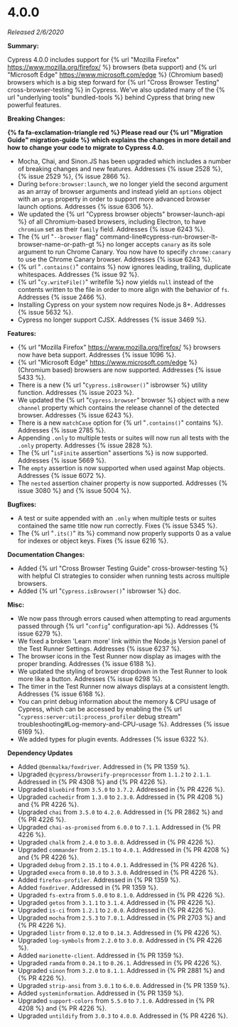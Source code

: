 # 4.0.0

*Released 2/6/2020*

**Summary:**

Cypress 4.0.0 includes support for {% url "Mozilla Firefox" https://www.mozilla.org/firefox/ %} browsers (beta support) and {% url "Microsoft Edge" https://www.microsoft.com/edge %} (Chromium based) browsers which is a big step forward for {% url "Cross Browser Testing" cross-browser-testing %} in Cypress. We've also updated many of the {% url "underlying tools" bundled-tools %} behind Cypress that bring new powerful features.

**Breaking Changes:**

**{% fa fa-exclamation-triangle red %} Please read our {% url "Migration Guide" migration-guide %} which explains the changes in more detail and how to change your code to migrate to Cypress 4.0.**

- Mocha, Chai, and Sinon.JS has been upgraded which includes a number of breaking changes and new features. Addresses {% issue 2528 %}, {% issue 2529 %}, {% issue 2866 %}.
- During `before:browser:launch`, we no longer yield the second argument as an array of browser arguments and instead yield an `options` object with an `args` property in order to support more advanced browser launch options. Addresses {% issue 6306 %}.
- We updated the {% url "Cypress browser objects" browser-launch-api %} of all Chromium-based browsers, including Electron, to have `chromium` set as their `family` field. Addresses {% issue 6243 %}.
- The {% url "`--browser` flag" command-line#cypress-run-browser-lt-browser-name-or-path-gt %} no longer accepts `canary` as its sole argument to run Chrome Canary. You now have to specify `chrome:canary` to use the Chrome Canary browser. Addresses {% issue 6243 %}.
- {% url "`.contains()`" contains %} now ignores leading, trailing, duplicate whitespaces. Addresses {% issue 92 %}.
- {% url "`cy.writeFile()`" writefile %} now yields `null` instead of the contents written to the file in order to more align with the behavior of `fs`. Addresses {% issue 2466 %}.
- Installing Cypress on your system now requires Node.js 8+. Addresses {% issue 5632 %}.
- Cypress no longer support CJSX. Addresses {% issue 3469 %}.

**Features:**

- {% url "Mozilla Firefox" https://www.mozilla.org/firefox/ %} browsers now have beta support. Addresses {% issue 1096 %}.
- {% url "Microsoft Edge" https://www.microsoft.com/edge %} (Chromium based) browsers are now supported. Addresses {% issue 5433 %}.
- There is a new {% url "`Cypress.isBrowser()`" isbrowser %} utility function. Addresses {% issue 2023 %}.
- We updated the {% url "`Cypress.browser`" browser %} object with a new `channel` property which contains the release channel of the detected browser. Addresses {% issue 6243 %}.
- There is a new `matchCase` option for {% url "`.contains()`" contains %}. Addresses {% issue 2785 %}.
- Appending `.only` to multiple tests or suites will now run all tests with the `.only` property. Addresses {% issue 2828 %}.
- The {% url "`isFinite` assertion" assertions %} is now supported. Addresses {% issue 5669 %}.
- The `empty` assertion is now supported when used against Map objects. Addresses {% issue 6072 %}.
- The `nested` assertion chainer property is now supported. Addresses {% issue 3080 %} and {% issue 5004 %}.

**Bugfixes:**

- A test or suite appended with an `.only` when multiple tests or suites contained the same title now run correctly. Fixes {% issue 5345 %}.
- The {% url "`.its()`" its %} command now properly supports 0 as a value for indexes or object keys. Fixes {% issue 6216 %}.

**Documentation Changes:**

- Added {% url "Cross Browser Testing Guide" cross-browser-testing %} with helpful CI strategies to consider when running tests across multiple browsers.
- Added {% url "`Cypress.isBrowser()`" isbrowser %} doc.

**Misc:**

- We now pass through errors caused when attempting to read arguments passed through {% url "`config`" configuration-api %}. Addresses {% issue 6279 %}.
- We fixed a broken 'Learn more' link within the Node.js Version panel of the Test Runner Settings. Addresses {% issue 6237 %}.
- The browser icons in the Test Runner now display as images with the proper branding. Addresses {% issue 6188 %}.
- We updated the styling of browser dropdown in the Test Runner to look more like a button. Addresses {% issue 6298 %}.
- The timer in the Test Runner now always displays at a consistent length. Addresses {% issue 6168 %}.
- You can print debug information about the memory & CPU usage of Cypress, which can be accessed by enabling the {% url "`cypress:server:util:process_profiler` debug stream" troubleshooting#Log-memory-and-CPU-usage %}. Addresses {% issue 6169 %}.
- We added types for plugin events. Addresses {% issue 6322 %}.

**Dependency Updates**

- Added `@benmalka/foxdriver`. Addressed in {% PR 1359 %}.
- Upgraded `@cypress/browserify-preprocessor` from `1.1.2` to `2.1.1`. Addressed in {% PR 4308 %} and {% PR 4226 %}.
- Upgraded `bluebird` from `3.5.0` to `3.7.2`. Addressed in {% PR 4226 %}.
- Upgraded `cachedir` from `1.3.0` to `2.3.0`. Addressed in {% PR 4208 %} and {% PR 4226 %}.
- Upgraded `chai` from `3.5.0` to `4.2.0`. Addressed in {% PR 2862 %} and {% PR 4226 %}.
- Upgraded `chai-as-promised` from `6.0.0` to `7.1.1`. Addressed in {% PR 4226 %}.
- Upgraded `chalk` from `2.4.0` to `3.0.0`. Addressed in {% PR 4226 %}.
- Upgraded `commander` from `2.15.1` to `4.0.1`. Addressed in {% PR 4208 %} and {% PR 4226 %}.
- Upgraded `debug` from `2.15.1` to `4.0.1`. Addressed in {% PR 4226 %}.
- Upgraded `execa` from `0.10.0` to `3.3.0`. Addressed in {% PR 4226 %}.
- Added `firefox-profiler`. Addressed in {% PR 1359 %}.
- Added `foxdriver`. Addressed in {% PR 1359 %}.
- Upgraded `fs-extra` from `5.0.0` to `8.1.0`. Addressed in {% PR 4226 %}.
- Upgraded `getos` from `3.1.1` to `3.1.4`. Addressed in {% PR 4226 %}.
- Upgraded `is-ci` from `1.2.1` to `2.0.0`. Addressed in {% PR 4226 %}.
- Upgraded `mocha` from `2.5.3` to `7.0.1`. Addressed in {% PR 2703 %} and {% PR 4226 %}.
- Upgraded `listr` from `0.12.0` to `0.14.3`. Addressed in {% PR 4226 %}.
- Upgraded `log-symbols` from `2.2.0` to `3.0.0`. Addressed in {% PR 4226 %}.
- Added `marionette-client`. Addressed in {% PR 1359 %}.
- Upgraded `ramda` from `0.24.1` to `0.26.1`. Addressed in {% PR 4226 %}.
- Upgraded `sinon` from `3.2.0` to `8.1.1`. Addressed in {% PR 2881 %} and {% PR 4226 %}.
- Upgraded `strip-ansi` from `3.0.1` to `6.0.0`. Addressed in {% PR 1359 %}.
- Added `systeminformation`. Addressed in {% PR 1359 %}.
- Upgraded `support-colors` from `5.5.0` to `7.1.0`. Addressed in {% PR 4208 %} and {% PR 4226 %}.
- Upgraded `untildify` from `3.0.3` to `4.0.0`. Addressed in {% PR 4226 %}.
